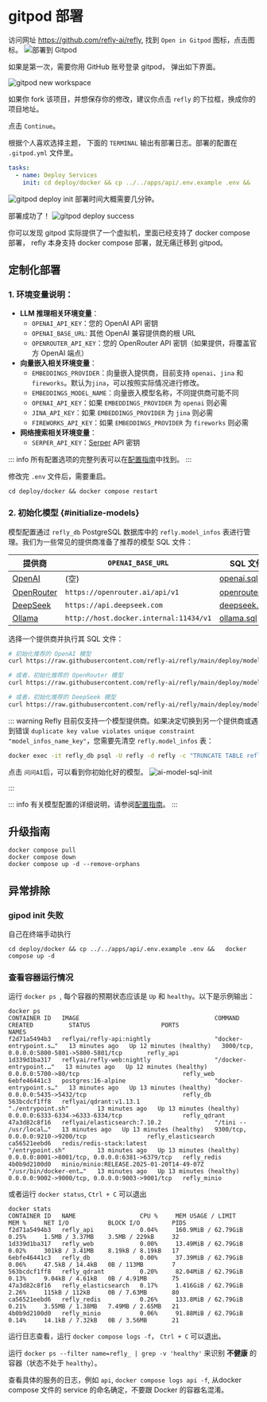# gitpod 部署

访问网址 https://github.com/refly-ai/refly, 找到 `Open in Gitpod` 图标，点击图标。
![部署到 Gitpod](../../public/images/deploy-to-gitpod.webp)

如果是第一次，需要你用 GitHub 账号登录 gitpod， 弹出如下界面。

![gitpod new workspace](../../public/images/gitpod-new-workspace.webp)


如果你 fork 该项目，并想保存你的修改，建议你点击 `refly` 的下拉框，换成你的项目地址。

点击 `Continue`。


根据个人喜欢选择主题， 下面的 `TERMINAL` 输出有部署日志。部署的配置在 `.gitpod.yml`  文件里。
```yaml
tasks:
  - name: Deploy Services
    init: cd deploy/docker && cp ../../apps/api/.env.example .env &&   docker compose up -d
```



![gitpod deploy init](../../public/images/docker-compose-up.webp)
部署时间大概需要几分钟。

部署成功了！
![gitpod deploy success](../../public/images/gitpod-deploy-success.webp)

你可以发现 gitpod 实际提供了一个虚拟机，里面已经支持了 docker compose 部署， refly 本身支持 docker compose 部署，就无痛迁移到 gitpod。

## 定制化部署
### 1. 环境变量说明：

- **LLM 推理相关环境变量**：
  - `OPENAI_API_KEY`：您的 OpenAI API 密钥
  - `OPENAI_BASE_URL`: 其他 OpenAI 兼容提供商的根 URL
  - `OPENROUTER_API_KEY`：您的 OpenRouter API 密钥（如果提供，将覆盖官方 OpenAI 端点）
- **向量嵌入相关环境变量**：
  - `EMBEDDINGS_PROVIDER`：向量嵌入提供商，目前支持 `openai`、`jina` 和 `fireworks`。默认为`jina`，可以按照实际情况进行修改。
  - `EMBEDDINGS_MODEL_NAME`：向量嵌入模型名称，不同提供商可能不同
  - `OPENAI_API_KEY`：如果 `EMBEDDINGS_PROVIDER` 为 `openai` 则必需
  - `JINA_API_KEY`：如果 `EMBEDDINGS_PROVIDER` 为 `jina` 则必需
  - `FIREWORKS_API_KEY`：如果 `EMBEDDINGS_PROVIDER` 为 `fireworks` 则必需
- **网络搜索相关环境变量**：
  - `SERPER_API_KEY`：[Serper](https://serper.dev/) API 密钥

::: info
所有配置选项的完整列表可以在[配置指南](./configuration.md)中找到。
:::

修改完 `.env` 文件后，需要重启。
```shell
cd deploy/docker && docker compose restart
```

### 2. 初始化模型 {#initialize-models}

模型配置通过 `refly_db` PostgreSQL 数据库中的 `refly.model_infos` 表进行管理。我们为一些常见的提供商准备了推荐的模型 SQL 文件：

| 提供商 | `OPENAI_BASE_URL` | SQL 文件 |
| -------- | ----------------- | -------- |
| [OpenAI](https://platform.openai.com/) | (空) | [openai.sql](https://github.com/refly-ai/refly/blob/main/deploy/model-providers/openai.sql) |
| [OpenRouter](https://openrouter.ai/) | `https://openrouter.ai/api/v1` | [openrouter.sql](https://github.com/refly-ai/refly/blob/main/deploy/model-providers/openrouter.sql) |
| [DeepSeek](https://platform.deepseek.com/) | `https://api.deepseek.com` | [deepseek.sql](https://github.com/refly-ai/refly/blob/main/deploy/model-providers/deepseek.sql) |
| [Ollama](https://ollama.com/) | `http://host.docker.internal:11434/v1` | [ollama.sql](https://github.com/refly-ai/refly/blob/main/deploy/model-providers/ollama.sql) |

选择一个提供商并执行其 SQL 文件：

```bash
# 初始化推荐的 OpenAI 模型
curl https://raw.githubusercontent.com/refly-ai/refly/main/deploy/model-providers/openai.sql | docker exec -i refly_db psql -U refly -d refly
```

```bash
# 或者，初始化推荐的 OpenRouter 模型
curl https://raw.githubusercontent.com/refly-ai/refly/main/deploy/model-providers/openrouter.sql | docker exec -i refly_db psql -U refly -d refly
```

```bash
# 或者，初始化推荐的 DeepSeek 模型
curl https://raw.githubusercontent.com/refly-ai/refly/main/deploy/model-providers/deepseek.sql | docker exec -i refly_db psql -U refly -d refly
```

::: warning
Refly 目前仅支持一个模型提供商。如果决定切换到另一个提供商或遇到错误 `duplicate key value violates unique constraint "model_infos_name_key"`，您需要先清空 `refly.model_infos` 表：

```bash
docker exec -it refly_db psql -U refly -d refly -c "TRUNCATE TABLE refly.model_infos;"
```
点击 `问问AI`后，可以看到你初始化好的模型。 
![ai-model-sql-init](../../public/images/ai-model-sql-init.webp)

:::

::: info
有关模型配置的详细说明，请参阅[配置指南](./configuration.md#model-configuration)。
:::


## 升级指南
```shell
docker compose pull
docker compose down
docker compose up -d --remove-orphans
```

## 异常排除
### gipod init 失败
自己在终端手动执行 
```shell
cd deploy/docker && cp ../../apps/api/.env.example .env &&   docker compose up -d
```

### 查看容器运行情况
运行 `docker ps `, 每个容器的预期状态应该是 `Up` 和 `healthy`。以下是示例输出：
```shell
docker ps 
CONTAINER ID   IMAGE                                      COMMAND                  CREATED          STATUS                    PORTS                                            NAMES
f2d71a5494b3   reflyai/refly-api:nightly                  "docker-entrypoint.s…"   13 minutes ago   Up 12 minutes (healthy)   3000/tcp, 0.0.0.0:5800-5801->5800-5801/tcp       refly_api
1d339d1ba317   reflyai/refly-web:nightly                  "/docker-entrypoint.…"   13 minutes ago   Up 12 minutes (healthy)   0.0.0.0:5700->80/tcp                             refly_web
6ebfe46441c3   postgres:16-alpine                         "docker-entrypoint.s…"   13 minutes ago   Up 13 minutes (healthy)   0.0.0.0:5435->5432/tcp                           refly_db
563bcdcf1ff8   reflyai/qdrant:v1.13.1                     "./entrypoint.sh"        13 minutes ago   Up 13 minutes (healthy)   0.0.0.0:6333-6334->6333-6334/tcp                 refly_qdrant
47a3d82c8f16   reflyai/elasticsearch:7.10.2               "/tini -- /usr/local…"   13 minutes ago   Up 13 minutes (healthy)   9300/tcp, 0.0.0.0:9210->9200/tcp                 refly_elasticsearch
ca56521eebd6   redis/redis-stack:latest                   "/entrypoint.sh"         13 minutes ago   Up 13 minutes (healthy)   0.0.0.0:8001->8001/tcp, 0.0.0.0:6381->6379/tcp   refly_redis
4b0b9d2100d0   minio/minio:RELEASE.2025-01-20T14-49-07Z   "/usr/bin/docker-ent…"   13 minutes ago   Up 13 minutes (healthy)   0.0.0.0:9002->9000/tcp, 0.0.0.0:9003->9001/tcp   refly_minio
```

或者运行 `docker status`, `Ctrl + C` 可以退出
```shell
docker stats
CONTAINER ID   NAME                  CPU %     MEM USAGE / LIMIT     MEM %     NET I/O           BLOCK I/O         PIDS
f2d71a5494b3   refly_api             0.04%     160.9MiB / 62.79GiB   0.25%     1.5MB / 3.37MB    3.5MB / 229kB     32
1d339d1ba317   refly_web             0.00%     13.49MiB / 62.79GiB   0.02%     301kB / 3.41MB    8.19kB / 8.19kB   17
6ebfe46441c3   refly_db              0.00%     37.39MiB / 62.79GiB   0.06%     47.5kB / 14.4kB   0B / 113MB        7
563bcdcf1ff8   refly_qdrant          0.20%     82.04MiB / 62.79GiB   0.13%     9.04kB / 4.61kB   0B / 4.91MB       75
47a3d82c8f16   refly_elasticsearch   0.17%     1.416GiB / 62.79GiB   2.26%     115kB / 112kB     0B / 7.63MB       80
ca56521eebd6   refly_redis           0.26%     133.8MiB / 62.79GiB   0.21%     3.55MB / 1.38MB   7.49MB / 2.65MB   21
4b0b9d2100d0   refly_minio           0.06%     91.88MiB / 62.79GiB   0.14%     14.1kB / 7.32kB   0B / 3.56MB       21
```

运行日志查看，运行 `docker compose logs -f`， `Ctrl + C` 可以退出。

运行 `docker ps --filter name=refly_ | grep -v 'healthy'` 来识别 **不健康** 的容器（状态不处于 `healthy`）。

查看具体的服务的日志，例如 `api`, `docker compose logs api -f`, 从docker compose 文件的 service 的命名确定，不要跟 Docker 的容器名混淆。




